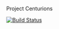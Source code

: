Project Centurions

[![Build Status](https://travis-ci.org/icedhacker/centurions.svg?branch=master)](https://travis-ci.org/icedhacker/centurions)